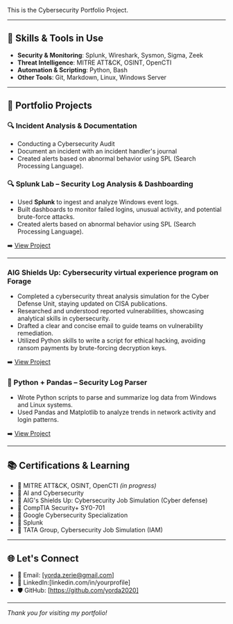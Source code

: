 

This is the Cybersecurity Portfolio Project.

---

## 🔧 Skills & Tools in Use 
- **Security & Monitoring**: Splunk, Wireshark, Sysmon, Sigma, Zeek
- **Threat Intelligence**: MITRE ATT&CK, OSINT, OpenCTI
- **Automation & Scripting**: Python, Bash
- **Other Tools**: Git, Markdown, Linux, Windows Server

---

## 📁 Portfolio Projects

### 🔍 Incident Analysis & Documentation
- Conducting a Cybersecurity Audit 
- Document an incident with an incident handler's journal
- Created alerts based on abnormal behavior using SPL (Search Processing Language).


### 🔍 Splunk Lab – Security Log Analysis & Dashboarding
- Used **Splunk** to ingest and analyze Windows event logs.
- Built dashboards to monitor failed logins, unusual activity, and potential brute-force attacks.
- Created alerts based on abnormal behavior using SPL (Search Processing Language).

➡️ [View Project](https://api.immersivelabs.online/share/achievements/fcb13280bbde3caaa41152bce1fba494)

---

### AIG Shields Up: Cybersecurity virtual experience program on Forage 

 - Completed a cybersecurity threat analysis simulation for the Cyber Defense
   Unit, staying updated on CISA publications.
 - Researched and understood reported vulnerabilities, showcasing analytical
   skills in cybersecurity.
-  Drafted a clear and concise email to guide teams on vulnerability
   remediation.
 - Utilized Python skills to write a script for ethical hacking, avoiding ransom
   payments by brute-forcing decryption keys.

➡️ [View Project](https://github.com/your-username/log-parser-python)
   
### 🐍 Python + Pandas – Security Log Parser
- Wrote Python scripts to parse and summarize log data from Windows and Linux systems.
- Used Pandas and Matplotlib to analyze trends in network activity and login patterns.

➡️ [View Project](https://github.com/your-username/log-parser-python)

---

## 📚 Certifications & Learning

- 📜 MITRE ATT&CK, OSINT, OpenCTI *(in progress)*
- 📜 AI and Cybersecurity 
- 📜 AIG's Shields Up: Cybersecurity Job Simulation (Cyber defense)
- 📜 CompTIA Security+ SY0-701
- 📜 Google Cybersecurity Specialization
- 📜 Splunk
- 📜 TATA Group, Cybersecurity Job Simulation (IAM)   
                                                                                                                       
---

## 🌐 Let's Connect
- 📧 Email: [yorda.zerie@gmail.com]
- 💼 LinkedIn:[linkedin.com/in/yourprofile]
- 🛡️ GitHub: [https://github.com/yorda2020]

---

_Thank you for visiting my portfolio!_

